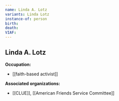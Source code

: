 ```yaml
---
name: Linda A. Lotz
variants: Linda Lotz
instance-of: person
birth: 
death: 
VIAF: 
---
```

## Linda A. Lotz

**Occupation:** 
- [[faith-based activist]]

**Associated organizations:** 
- [[CLUE]], [[American Friends Service Committee]]